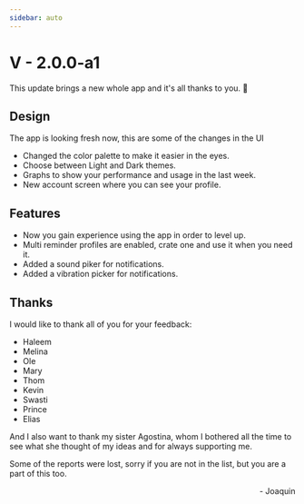 ```yaml
---
sidebar: auto
---
```

# V - 2.0.0-a1

This update brings a new whole app and it's all thanks to you. :tada:

## Design

The app is looking fresh now, this are some of the changes in the UI

- Changed the color palette to make it easier in the eyes.
- Choose between Light and Dark themes.
- Graphs to show your performance and usage in the last week.
- New account screen where you can see your profile.

## Features

- Now you gain experience using the app in order to level up.
- Multi reminder profiles are enabled, crate one and use it when you need it.
- Added a sound piker for notifications.
- Added a vibration picker for notifications.

## Thanks

I would like to thank all of you for your feedback:

- Haleem
- Melina
- Ole
- Mary 
- Thom
- Kevin
- Swasti
- Prince
- Elias

And I also want to thank my sister Agostina, whom I bothered all the time to see what she thought of my ideas and for always supporting me.

Some of the reports were lost, sorry if you are not in the list, but you are a part of this too.


<div style="text-align: right">- Joaquin</div>
